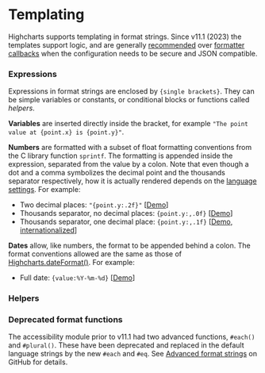 Templating
==========

Highcharts supports templating in format strings. Since v11.1 (2023) the templates support logic, and are generally [recommended](https://www.highcharts.com/docs/chart-concepts/labels-and-string-formatting#format-strings) over [formatter callbacks](https://www.highcharts.com/docs/chart-concepts/labels-and-string-formatting#formatter-callbacks) when the configuration needs to be secure and JSON compatible.

### Expressions
Expressions in format strings are enclosed by `{single brackets}`. They can be simple variables or constants, or conditional blocks or functions called _helpers_.

**Variables** are inserted directly inside the bracket, for example `"The point value at {point.x} is {point.y}"`.

**Numbers** are formatted with a subset of float formatting conventions from the C library function `sprintf`. The formatting is appended inside the expression, separated from the value by a colon. Note that even though a dot and a comma symbolizes the decimal point and the thousands separator respectively, how it is actually rendered depends on the [language settings](https://api.highcharts.com/highcharts/lang). For example:

*   Two decimal places: `"{point.y:.2f}"` [[Demo](https://jsfiddle.net/gh/get/library/pure/highcharts/highcharts/tree/master/samples/highcharts/labels/two-decimal-places)]
*   Thousands separator, no decimal places: `{point.y:,.0f}` [[Demo](https://jsfiddle.net/gh/get/library/pure/highcharts/highcharts/tree/master/samples/highcharts/labels/no-decimal-places)]
*   Thousands separator, one decimal place: `{point.y:,.1f}` [[Demo, internationalized](https://jsfiddle.net/gh/get/library/pure/highcharts/highcharts/tree/master/samples/highcharts/labels/one-decimal-place)]

**Dates** allow, like numbers, the format to be appended behind a colon. The format conventions allowed are the same as those of [Highcharts.dateFormat()](https://api.highcharts.com/class-reference/Highcharts.Time#dateFormat). For example:

*   Full date: `{value:%Y-%m-%d}` [[Demo](https://jsfiddle.net/gh/get/library/pure/highcharts/highcharts/tree/master/samples/highcharts/labels/full-date)]

### Helpers




### Deprecated format functions
The accessibility module prior to v11.1 had two advanced functions, `#each()` and `#plural()`. These have been deprecated and replaced in the default language strings by the new `#each` and `#eq`. See [Advanced format strings](https://github.com/highcharts/highcharts/blob/v11.0.0/docs/chart-concepts/labels-and-string-formatting.md#advanced-format-strings) on GitHub for details.